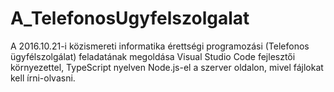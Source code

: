 # A_TelefonosUgyfelszolgalat
A 2016.10.21-i közismereti informatika érettségi programozási (Telefonos ügyfélszolgálat)
feladatának megoldása Visual Studio Code fejlesztői környezettel, TypeScript nyelven Node.js-el a szerver oldalon,
mivel fájlokat kell írni-olvasni.
